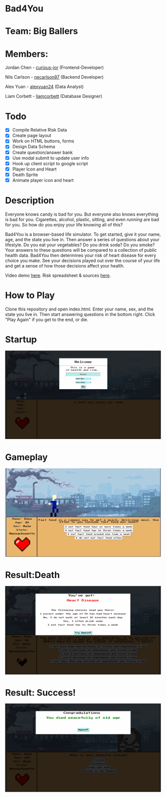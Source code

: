 # Bad4You
# Team: Big Ballers
# Members:
  Jordan Chen - <a href="http://www.github.com/curious-jor">curious-jor</a> (Frontend-Developer)
  
  Nils Carlson - <a href="http://www.github.com/necarlson97">necarlson97</a> (Backend Developer)
  
  Alex Yuan - <a href="http://www.github.com/alexyuan2424">alexyuan24</a> (Data Analyst)
  
  Liam Corbett - <a href="http://www.github.com/liamcorbett">liamcorbett</a> (Database Designer)
  
  
# Todo
- [X] Compile Relative Risk Data
- [X] Create page layout
- [X] Work on HTML buttons, forms
- [X] Design Data Schema
- [X] Create question/answer bank
- [X] Use modal submit to update user info
- [X] Hook up client script to google script
- [X] Player Icon and Heart
- [X] Death Sprite
- [X] Animate player icon and heart

# Description
Everyone knows candy is bad for you. But everyone also knows everything is bad for you. Cigarettes, alcohol, plastic, sitting, and even *running* are bad for you. So how do you enjoy your life knowing all of this?  
  
Bad4You is a browser-based life simulator. To get started, give it your name, age, and the state you live in. Then answer a series of questions about your lifestyle. Do you eat your vegetables? Do you drink soda? Do you smoke? Your answers to these questions will be compared to a collection of public health data. Bad4You then determines your risk of heart disease for every choice you make. See your decisions played out over the course of your life and get a sense of how those decisions affect your health.

Video demo <a href="https://www.youtube.com/watch?v=Kj7g5Qy73BY">here</a>.
Risk spreadsheet & sources <a href="https://docs.google.com/spreadsheets/d/1PXKJGpmHK3XwSNM6Y1WkaZ7RuWDujCnXQoeCPm2NHE0/edit?usp=sharing">here</a>.

# How to Play
Clone this repository and open index.html. Enter your name, sex, and the state you live in. Then start answering questions in the bottom right. Click "Play Again" if you get to the end, or die.

# Startup
![](static/assets/StartupScreen.png)
# Gameplay
![](static/assets/midgame.png)
# Result:Death
![](static/assets/deathimage.png)
# Result: Success!
![](static/assets/successfullife.png)

